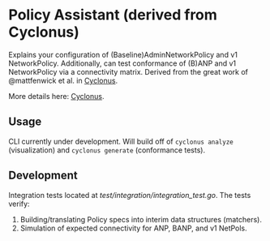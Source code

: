 # Policy Assistant (derived from Cyclonus)

Explains your configuration of (Baseline)AdminNetworkPolicy and v1 NetworkPolicy. Additionally, can test conformance of (B)ANP and v1 NetworkPolicy via a connectivity matrix. Derived from the great work of @mattfenwick et al. in [Cyclonus](https://github.com/mattfenwick/cyclonus).

More details here: [Cyclonus](https://github.com/mattfenwick/cyclonus).

## Usage

CLI currently under development. Will build off of `cyclonus analyze` (visualization) and `cyclonus generate` (conformance tests).

## Development

Integration tests located at *test/integration/integration_test.go*. The tests verify:

1. Building/translating Policy specs into interim data structures (matchers).
2. Simulation of expected connectivity for ANP, BANP, and v1 NetPols.
